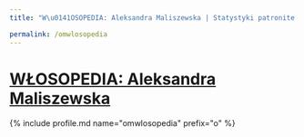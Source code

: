```yaml
---
title: "W\u0141OSOPEDIA: Aleksandra Maliszewska | Statystyki patronite.pl | Patromierz"

permalink: /omwlosopedia
---
```


# [WŁOSOPEDIA: Aleksandra Maliszewska](https://patronite.pl/omwlosopedia)

{% include profile.md name="omwlosopedia" prefix="o" %}
